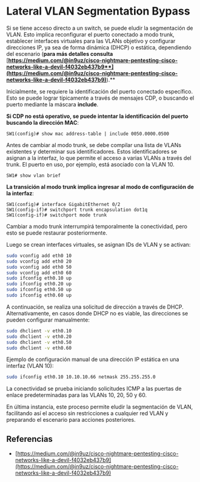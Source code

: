 # Lateral VLAN Segmentation Bypass

Si se tiene acceso directo a un switch, se puede eludir la segmentación de VLAN. Esto implica reconfigurar el puerto conectado a modo trunk, establecer interfaces virtuales para las VLANs objetivo y configurar direcciones IP, ya sea de forma dinámica (DHCP) o estática, dependiendo del escenario (**para más detalles consulta** [**https://medium.com/@in9uz/cisco-nightmare-pentesting-cisco-networks-like-a-devil-f4032eb437b9**](https://medium.com/@in9uz/cisco-nightmare-pentesting-cisco-networks-like-a-devil-f4032eb437b9)**).**

Inicialmente, se requiere la identificación del puerto conectado específico. Esto se puede lograr típicamente a través de mensajes CDP, o buscando el puerto mediante la máscara **include**.

**Si CDP no está operativo, se puede intentar la identificación del puerto buscando la dirección MAC**:

```
SW1(config)# show mac address-table | include 0050.0000.0500
```

Antes de cambiar al modo trunk, se debe compilar una lista de VLANs existentes y determinar sus identificadores. Estos identificadores se asignan a la interfaz, lo que permite el acceso a varias VLANs a través del trunk. El puerto en uso, por ejemplo, está asociado con la VLAN 10.

```
SW1# show vlan brief
```

**La transición al modo trunk implica ingresar al modo de configuración de la interfaz**:

```
SW1(config)# interface GigabitEthernet 0/2
SW1(config-if)# switchport trunk encapsulation dot1q
SW1(config-if)# switchport mode trunk
```

Cambiar a modo trunk interrumpirá temporalmente la conectividad, pero esto se puede restaurar posteriormente.

Luego se crean interfaces virtuales, se asignan IDs de VLAN y se activan:

```bash
sudo vconfig add eth0 10
sudo vconfig add eth0 20
sudo vconfig add eth0 50
sudo vconfig add eth0 60
sudo ifconfig eth0.10 up
sudo ifconfig eth0.20 up
sudo ifconfig eth0.50 up
sudo ifconfig eth0.60 up
```

A continuación, se realiza una solicitud de dirección a través de DHCP. Alternativamente, en casos donde DHCP no es viable, las direcciones se pueden configurar manualmente:

```bash
sudo dhclient -v eth0.10
sudo dhclient -v eth0.20
sudo dhclient -v eth0.50
sudo dhclient -v eth0.60
```

Ejemplo de configuración manual de una dirección IP estática en una interfaz (VLAN 10):

```bash
sudo ifconfig eth0.10 10.10.10.66 netmask 255.255.255.0
```

La conectividad se prueba iniciando solicitudes ICMP a las puertas de enlace predeterminadas para las VLANs 10, 20, 50 y 60.

En última instancia, este proceso permite eludir la segmentación de VLAN, facilitando así el acceso sin restricciones a cualquier red VLAN y preparando el escenario para acciones posteriores.

## Referencias

* [https://medium.com/@in9uz/cisco-nightmare-pentesting-cisco-networks-like-a-devil-f4032eb437b9](https://medium.com/@in9uz/cisco-nightmare-pentesting-cisco-networks-like-a-devil-f4032eb437b9)
